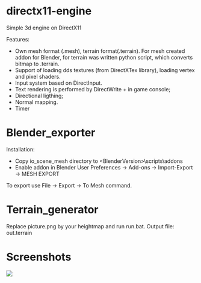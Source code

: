 # directx11-engine
Simple 3d engine on DirectX11

Features:
 - Own mesh format (.mesh), terrain format(.terrain). For mesh created addon for Blender, for terrain was written python
script, which converts bitmap to .terrain. 
 - Support of loading dds textures (from DirectXTex library), loading vertex and pixel shaders.
 - Input system based on DirectInput.
 - Text rendering is performed by DirectWrite + in game console;
 - Directional ligthing; 
 - Normal mapping.
 - Timer

 # Blender_exporter
Installation:
 - Copy io_scene_mesh directory to <BlenderPath>\<BlenderVersion>\scripts\addons
 - Enable addon in Blender User Preferences -> Add-ons -> Import-Export -> MESH EXPORT
 
 To export use File -> Export -> To Mesh command.

 # Terrain_generator
 Replace picture.png by your heightmap and run run.bat. Output file: out.terrain

 # Screenshots
 
![](https://github.com/xotonic/directx11_game/blob/master/screenshot.PNG)
